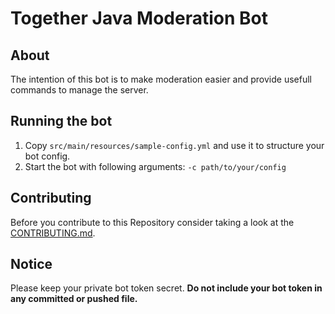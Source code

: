 # Together Java Moderation Bot

## About
The intention of this bot is to make moderation easier and provide usefull commands to manage the server.

## Running the bot
1. Copy `src/main/resources/sample-config.yml` and use it to structure your bot config.
2. Start the bot with following arguments: `-c path/to/your/config` 

## Contributing
Before you contribute to this Repository consider taking a look at the [CONTRIBUTING.md](https://github.com/Together-Java/TjBot/blob/master/pom.xml).

## Notice
Please keep your private bot token secret. **Do not include your bot token in any committed or pushed file.**
